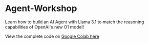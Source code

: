 # Agent-Workshop

Learn how to build an AI Agent with Llama 3.1 to match the reasoning capabilities of OpenAI's new O1 model! 

View the complete code on [Google Colab here](https://colab.research.google.com/github/team-headstart/Agent-Workshop/blob/main/AI_Agent_Workshop_Completed.ipynb)
